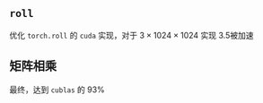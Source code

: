 


## `roll`

优化 `torch.roll` 的 `cuda` 实现，对于 $3\times 1024 \times 1024$ 实现 3.5被加速



## 矩阵相乘

最终，达到 `cublas` 的 93%



